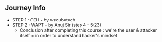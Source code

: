 ## Journey Info

- STEP 1 : CEH - by wscubetech
- STEP 2 : WAPT - by Anuj Sir (step 4 - 5:23)
    - Conclusion after completing this course : we're the user & attacker itself = in order to understand hacker's mindset